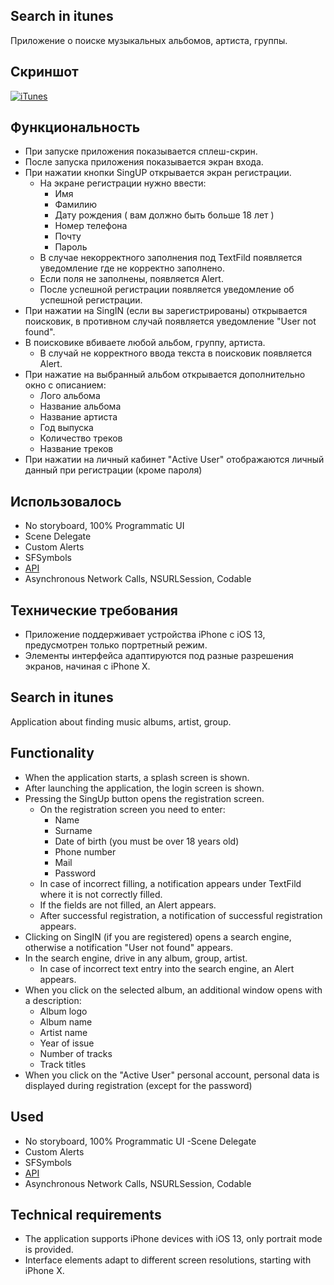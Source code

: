 
## **Search in itunes**
Приложение о поиске музыкальных альбомов, артиста, группы.
## **Скриншот**
<a href="https://ibb.co/rdQBb3P"><img src="https://i.ibb.co/3RTxfvX/iTunes.png" alt="iTunes" border="0"></a>
## **Функциональность**
- При запуске приложения показывается сплеш-скрин.
- После запуска приложения показывается экран входа.
- При нажатии кнопки SingUP открывается экран регистрации.
  - На экране регистрации нужно ввести:
    - Имя
    - Фамилию
    - Дату рождения ( вам должно быть больше 18 лет )
    - Номер телефона
    - Почту
    - Пароль
  - В случае некорректного заполнения под TextFild появляется уведомление где не корректно заполнено.
  - Если поля не заполнены, появляется Alert.
  - После успешной регистрации появляется уведомление об успешной регистрации.
- При нажатии на SingIN (если вы зарегистрированы) открывается поисковик, в противном случай появляется уведомление "User not found".
- В поисковике вбиваете любой альбом, группу, артиста.
  - В случай не корректного ввода текста в поисковик появляется Alert.
- При нажатие на выбранный альбом открывается дополнительно окно с описанием:
  - Лого альбома
  - Название альбома 
  - Название артиста
  - Год выпуска
  - Количество треков
  - Название треков
- При нажатии на личный кабинет "Active User" отображаются личный данный при регистрации (кроме пароля) 

## **Использовалось**
- No storyboard, 100% Programmatic UI
- Scene Delegate
- Custom Alerts
- SFSymbols
- [API](https://performance-partners.apple.com/search-api)
- Asynchronous Network Calls, NSURLSession, Codable

## **Технические требования**

- Приложение поддерживает устройства iPhone с iOS 13, предусмотрен только портретный режим.
- Элементы интерфейса адаптируются под разные разрешения экранов, начиная с iPhone X.


## **Search in itunes**
Application about finding music albums, artist, group.

## **Functionality**
- When the application starts, a splash screen is shown.
- After launching the application, the login screen is shown.
- Pressing the SingUp button opens the registration screen.
   - On the registration screen you need to enter:
     - Name
     - Surname
     - Date of birth (you must be over 18 years old)
     - Phone number
     - Mail
     - Password
   - In case of incorrect filling, a notification appears under TextFild where it is not correctly filled.
   - If the fields are not filled, an Alert appears.
   - After successful registration, a notification of successful registration appears.
- Clicking on SingIN (if you are registered) opens a search engine, otherwise a notification "User not found" appears.
- In the search engine, drive in any album, group, artist.
  - In case of incorrect text entry into the search engine, an Alert appears.
- When you click on the selected album, an additional window opens with a description:
   - Album logo
   - Album name
   - Artist name
   - Year of issue
   - Number of tracks
   - Track titles
- When you click on the "Active User" personal account, personal data is displayed during registration (except for the password)

## **Used**
- No storyboard, 100% Programmatic UI
-Scene Delegate
- Custom Alerts
- SFSymbols
- [API](https://performance-partners.apple.com/search-api)
- Asynchronous Network Calls, NSURLSession, Codable

## **Technical requirements**

- The application supports iPhone devices with iOS 13, only portrait mode is provided.
- Interface elements adapt to different screen resolutions, starting with iPhone X.
